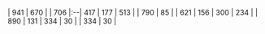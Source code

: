 |  941 | 670 |
|  706 |:--| 417
|  177 | 513 |
|  790 | 85 |
|  621 | 156
|  300 | 234 |
|  890 | 131
|  334 | 30 |
|  334 | 30 |
